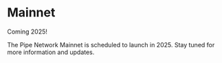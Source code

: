 # Mainnet

Coming 2025!

The Pipe Network Mainnet is scheduled to launch in 2025. Stay tuned for more information and updates.